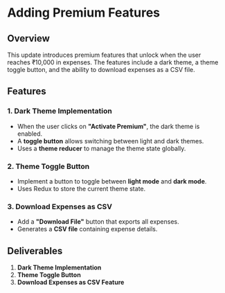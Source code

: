 # Adding Premium Features

## Overview
This update introduces premium features that unlock when the user reaches ₹10,000 in expenses. The features include a dark theme, a theme toggle button, and the ability to download expenses as a CSV file.

## Features

### 1. Dark Theme Implementation
- When the user clicks on **"Activate Premium"**, the dark theme is enabled.
- A **toggle button** allows switching between light and dark themes.
- Uses a **theme reducer** to manage the theme state globally.

### 2. Theme Toggle Button
- Implement a button to toggle between **light mode** and **dark mode**.
- Uses Redux to store the current theme state.

### 3. Download Expenses as CSV
- Add a **"Download File"** button that exports all expenses.
- Generates a **CSV file** containing expense details.

## Deliverables
1. **Dark Theme Implementation**
2. **Theme Toggle Button**
3. **Download Expenses as CSV Feature**
